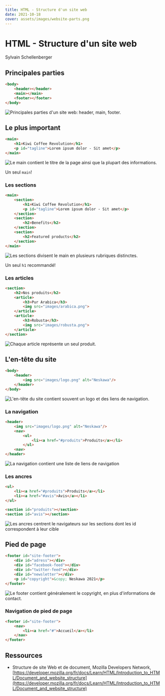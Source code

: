 ```yaml
---
title: HTML - Structure d'un site web
date: 2021-10-18
cover: assets/images/website-parts.png
---
```


# HTML - Structure d'un site web 

Sylvain Schellenberger

## Principales parties <!-- .slide: class="split-panel-50-50" -->

```html
<body>
	<header></header>
	<main></main>
	<footer></footer>
</body>
```

![Principales parties d'un site web: header, main, footer.](assets/images/website-parts.png) 

## Le plus important <!-- .slide: class="split-panel-50-50" -->

```html
<main>
	<h1>Kiwi Coffee Revolution</h1>
	<p id="tagline">Lorem ipsum dolor - Sit amet</p>
</main>
```

![Le main contient le titre de la page ainsi que la plupart des informations.](assets/images/website-main.png)

Un seul `main`!

### Les sections <!-- .slide: class="split-panel-50-50" -->

```html
<main>
	<section>
		<h1>Kiwi Coffee Revolution</h1>
		<p id="tagline">Lorem ipsum dolor - Sit amet</p>
	</section>
	<section>
		<h2>Benefits</h2>
	</section>
	<section>
		<h2>Featured products</h2>
	</section>
</main>
```

![Les sections divisent le main en plusieurs rubriques distinctes.](assets/images/website-sections.png)

Un seul `h1` recommandé!

### Les articles

```html [3-10]
<section>
	<h2>Nos produits</h2>
	<article>
		<h3>Pur Arabica</h3>
		<img src="images/arabica.png">
	</article>
	<article>
		<h3>Robusta</h3>
		<img src="images/robusta.png">
	</article>
</section>
```

![Chaque article représente un seul produit.](assets/images/website-articles.png)

## L'en-tête du site

```html [2-4]
<body>
	<header>
		<img src="images/logo.png" alt="Neskawa"/>
	</header>
</body>
```

![L'en-tête du site contient souvent un logo et des liens de navigation.](assets/images/website-header.png)

### La navigation 

```html [3-7]
<header>
	<img src="images/logo.png" alt="Neskawa"/>
	<nav>
		<ul>
			<li><a href="#produits">Produits</a></li>
		</ul>
	<nav>
</header>
```

![La navigation contient une liste de liens de navigation](assets/images/website-nav.png)

### Les ancres <!-- .slide: class="split-panel-50-50" -->

```html
<ul>
	<li><a href="#produits">Produits</a></li>
	<li><a href="#avis">Avis</a></li>
</ul>

<section id="produits"></section>
<section id="avis"></section>
```

![Les ancres centrent le navigateurs sur les sections dont les id correspondent à leur cible](assets/images/anchors.png)

## Pied de page

```html
<footer id="site-footer">
	<div id="adress"></div>
	<div id="facebook-feed"></div>
	<div id="twitter-feed"></div>
	<div id="newsletter"></div>
	<p id="copyright">&copy; Neskawa 2021</p>
</footer>
```

![Le footer contient généralement le copyright, en plus d'informations de contact.](assets/images/website-footer.png)

### Navigation de pied de page

```html
<footer id="site-footer">
	<nav>
		<li><a href="#">Accueil</a></li>
	</nav>
</footer>
```

## Ressources

- Structure de site Web et de document, Mozilla Developers Network, [https://developer.mozilla.org/fr/docs/Learn/HTML/Introduction_to_HTML/Document_and_website_structure](https://developer.mozilla.org/fr/docs/Learn/HTML/Introduction_to_HTML/Document_and_website_structure)